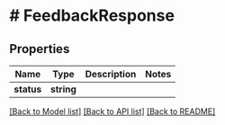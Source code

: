 # # FeedbackResponse

## Properties

Name | Type | Description | Notes
------------ | ------------- | ------------- | -------------
**status** | **string** |  |

[[Back to Model list]](../../README.md#models) [[Back to API list]](../../README.md#endpoints) [[Back to README]](../../README.md)
